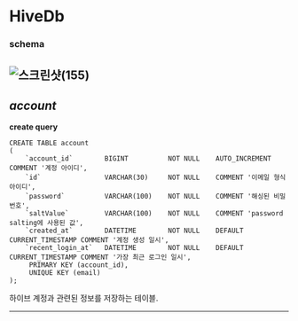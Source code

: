 
# __HiveDb__
### schema
![스크린샷(155)](https://github.com/ks-wook/com2us_omok_server/assets/76806695/5d801330-5eab-4b78-8504-f6295b00ffc5)
---


## *account*

__create query__
```
CREATE TABLE account
(
    `account_id`        BIGINT          NOT NULL    AUTO_INCREMENT COMMENT '계정 아이디',
    `id`                VARCHAR(30)     NOT NULL    COMMENT '이메일 형식 아이디',
    `password`          VARCHAR(100)    NOT NULL    COMMENT '해싱된 비밀번호',
    `saltValue`         VARCHAR(100)    NOT NULL    COMMENT 'password salting에 사용된 값',
    `created_at`        DATETIME        NOT NULL    DEFAULT CURRENT_TIMESTAMP COMMENT '계정 생성 일시',
    `recent_login_at`   DATETIME        NOT NULL    DEFAULT CURRENT_TIMESTAMP COMMENT '가장 최근 로그인 일시',
     PRIMARY KEY (account_id),
     UNIQUE KEY (email)
);
```

하이브 계정과 관련된 정보를 저장하는 테이블.


---
